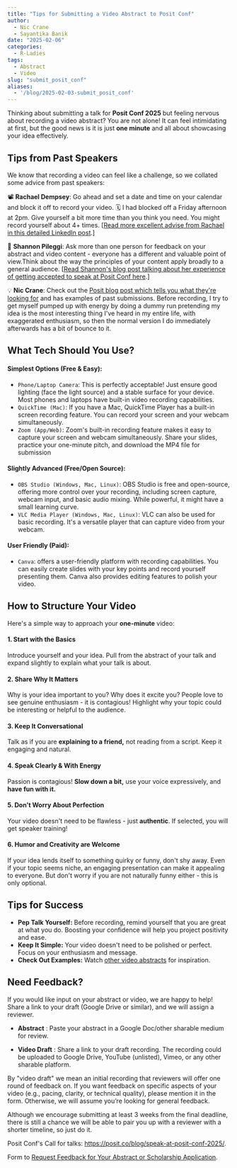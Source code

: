 ```yaml
---
title: "Tips for Submitting a Video Abstract to Posit Conf"
author:
  - Nic Crane
  - Sayantika Banik
date: "2025-02-06"
categories:
  - R-Ladies
tags:
  - Abstract
  - Video
slug: "submit_posit_conf"
aliases:
  - '/blog/2025-02-03-submit_posit_conf'
---
```


Thinking about submitting a talk for **Posit Conf 2025** but feeling nervous about recording a video abstract? You are not alone! It can feel intimidating at first, but the good news is it is just **one minute** and all about showcasing your idea effectively.

## **Tips from Past Speakers**

We know that recording a video can feel like a challenge, so we collated some advice from past speakers:

📽 **Rachael Dempsey**: Go ahead and set a date and time on your calendar and block it off to record your video. 🗓 I had blocked off a Friday afternoon at 2pm. Give yourself a bit more time than you think you need. You might record yourself about 4+ times. [[Read more excellent advise from Rachael in this detailed LinkedIn post](https://www.linkedin.com/posts/rachaeldempsey_a-little-birdie-told-me-that-the-call-for-activity-7282863651554754563-Zy_I/).]

🎤 **Shannon Pileggi**: Ask more than one person for feedback on your abstract and video content - everyone has a different and valuable point of view.Think about the way the principles of your content apply broadly to a general audience. [[Read Shannon's blog post talking about her experience of getting accepted to speak at Posit Conf here](https://www.pipinghotdata.com/posts/2024-10-24-iterating-to-achieve-my-first-accepted-positconf-talk/).]

💡 **Nic Crane**: Check out the [Posit blog post which tells you what they're looking for](https://posit.co/blog/how-we-build-the-positconf-program/) and has examples of past submissions. Before recording, I try to get myself pumped up with energy by doing a dummy run pretending my idea is the most interesting thing I've heard in my entire life, with exaggerated enthusiasm, so then the normal version I do immediately afterwards has a bit of bounce to it.

## **What Tech Should You Use?**

#### Simplest Options (Free & Easy):

- `Phone/Laptop Camera`: This is perfectly acceptable! Just ensure good lighting (face the light source) and a stable surface for your device. Most phones and laptops have built-in video recording capabilities.
- `QuickTime (Mac)`: If you have a Mac, QuickTime Player has a built-in screen recording feature. You can record your screen and your webcam simultaneously.
- `Zoom (App/Web)`: Zoom's built-in recording feature makes it easy to capture your screen and webcam simultaneously. Share your slides, practice your one-minute pitch, and download the MP4 file for submission

#### Slightly Advanced (Free/Open Source):

- `OBS Studio (Windows, Mac, Linux)`: OBS Studio is free and open-source, offering more control over your recording, including screen capture, webcam input, and basic audio mixing. While powerful, it might have a small learning curve.
- `VLC Media Player (Windows, Mac, Linux)`: VLC can also be used for basic recording. It's a versatile player that can capture video from your webcam.

#### User Friendly (Paid):

- `Canva`: offers a user-friendly platform with recording capabilities. You can easily create slides with your key points and record yourself presenting them. Canva also provides editing features to polish your video.

## **How to Structure Your Video**

Here's a simple way to approach your **one-minute** video:

#### 1. Start with the Basics

Introduce yourself and your idea. Pull from the abstract of your talk and expand slightly to explain what your talk is about.

#### 2. Share Why It Matters

Why is your idea important to you? Why does it excite you? People love to see genuine enthusiasm - it is contagious! Highlight why your topic could be interesting or helpful to the audience.

#### 3. Keep It Conversational

Talk as if you are **explaining to a friend,** not reading from a script. Keep it engaging and natural.

#### 4. Speak Clearly & With Energy

Passion is contagious! **Slow down a bit,** use your voice expressively, and **have fun with it.**

#### 5. Don't Worry About Perfection

Your video doesn't need to be flawless - just **authentic**. If selected, you will get speaker training!

#### 6. Humor and Creativity are Welcome

If your idea lends itself to something quirky or funny, don't shy away. Even if your topic seems niche, an engaging presentation can make it appealing to everyone. But don't worry if you are not naturally funny either - this is only optional.

## **Tips for Success**

- **Pep Talk Yourself:** Before recording, remind yourself that you are great at what you do. Boosting your confidence will help you project positivity and ease.
- **Keep It Simple:** Your video doesn't need to be polished or perfect. Focus on your enthusiasm and message.
- **Check Out Examples:** Watch [other video abstracts](https://posit.co/blog/how-we-build-the-positconf-program/) for inspiration.

## **Need Feedback?**

If you would like input on your abstract or video, we are happy to help! Share a link to your draft (Google Drive or similar), and we will assign a reviewer.

- **Abstract** : Paste your abstract in a Google Doc/other sharable medium for review.

- **Video Draft** : Share a link to your draft recording. The recording could be uploaded to Google Drive, YouTube (unlisted), Vimeo, or any other sharable platform.

By "video draft" we mean an initial recording that reviewers will offer one round of feedback on. If you want feedback on specific aspects of your video (e.g., pacing, clarity, or technical quality), please mention it in the form. Otherwise, we will assume you’re looking for general feedback.

Although we encourage submitting at least 3 weeks from the final deadline, there is still a chance we will be able to pair you up with a reviewer with a shorter timeline, so just do it.

Posit Conf's Call for talks: https://posit.co/blog/speak-at-posit-conf-2025/.

Form to [Request Feedback for Your Abstract or Scholarship Application](https://airtable.com/appJadVolZxoDGSIK/pagkXaAIuPged83dn/form).
